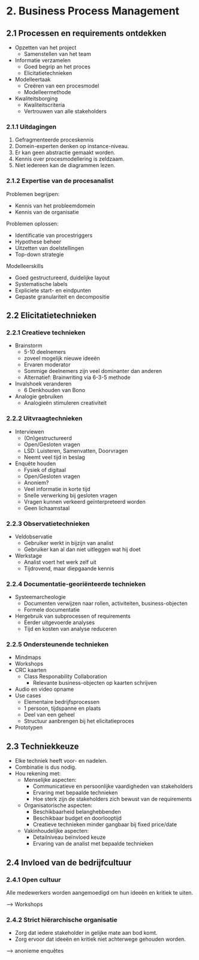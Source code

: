 # 2. Business Process Management
## 2.1 Processen en requirements ontdekken
- Opzetten van het project
  - Samenstellen van het team
- Informatie verzamelen
  - Goed begrip an het proces
  - Elicitatietechnieken
- Modelleertaak
  - Creëren van een procesmodel
  - Modelleermethode
- Kwaliteitsborging
  - Kwaliteitscriteria
  - Vertrouwen van alle stakeholders

### 2.1.1 Uitdagingen
1. Gefragmenteerde proceskennis
2. Domein-experten denken op instance-niveau.
  1. Er kan geen abstractie gemaakt worden.
3. Kennis over procesmodellering is zeldzaam.
  1. Niet iedereen kan de diagrammen lezen.


<div class="page-break"></div>

### 2.1.2 Expertise van de procesanalist
Problemen begrijpen:
- Kennis van het probleemdomein
- Kennis van de organisatie

Problemen oplossen:
- Identificatie van procestriggers
- Hypothese beheer
- Uitzetten van doelstellingen
- Top-down strategie

Modelleerskills
- Goed gestructureerd, duidelijke layout
- Systematische labels
- Expliciete start- en eindpunten
- Gepaste granulariteit en decompositie

## 2.2 Elicitatietechnieken
### 2.2.1 Creatieve technieken
- Brainstorm
  - 5-10 deelnemers
  - zoveel mogelijk nieuwe ideeën
  - Ervaren moderator
  - Sommige deelnemers zijn veel dominanter dan anderen
  - Alternatief: Brainwriting via 6-3-5 methode
- Invalshoek veranderen
  - 6 Denkhouden van Bono
- Analogie gebruiken
  - Analogieën stimuleren creativiteit

### 2.2.2 Uitvraagtechnieken
- Interviewen
  - (On)gestructureerd
  - Open/Gesloten vragen
  - LSD: Luisteren, Samenvatten, Doorvragen
  - Neemt veel tijd in beslag
- Enquête houden
  - Fysiek of digitaal
  - Open/Gesloten vragen
  - Anoniem?
  - Veel informatie in korte tijd
  - Snelle verwerking bij gesloten vragen
  - Vragen kunnen verkeerd geïnterpreteerd worden
  - Geen lichaamstaal

### 2.2.3 Observatietechnieken
- Veldobservatie
  - Gebruiker werkt in bijzijn van analist
  - Gebruiker kan al dan niet uitleggen wat hij doet
- Werkstage
  - Analist voert het werk zelf uit
  - Tijdrovend, maar diepgaande kennis

### 2.2.4 Documentatie-georiënteerde technieken
- Systeemarcheologie
  - Documenten verwijzen naar rollen, activiteiten, business-objecten
  - Formele documentatie
- Hergebruik van subprocessen of requirements
  - Eerder uitgevoerde analyses
  - Tijd en kosten van analyse reduceren

### 2.2.5 Ondersteunende technieken
- Mindmaps
- Workshops
- CRC kaarten
  - Class Responability Collaboration
    - Relevante business-objecten op kaarten schrijven
- Audio en video opname
- Use cases
  - Elementaire bedrijfsprocessen
  - 1 persoon, tijdspanne en plaats
  - Deel van een geheel
  - Structuur aanbrengen bij het elicitatieproces
- Prototypen

## 2.3 Techniekkeuze
- Elke techniek heeft voor- en nadelen.
- Combinatie is dus nodig.
- Hou rekening met:
  - Menselijke aspecten:
    - Communicatieve en persoonlijke vaardigheden van stakeholders
    - Ervaring met bepaalde technieken
    - Hoe sterk zijn de stakeholders zich bewust van de requirements
  - Organisatorische aspecten:
    - Beschikbaarheid belanghebbenden
    - Beschikbaar budget en doorlooptijd
    - Creatieve technieken minder gangbaar bij fixed price/date
  - Vakinhoudelijke aspecten:
    - Detailniveau beïnvloed keuze
    - Ervaring van de analist met bepaalde technieken

## 2.4 Invloed van de bedrijfcultuur
### 2.4.1 Open cultuur
Alle medewerkers worden aangemoedigd om hun ideeën en kritiek te uiten.

--> Workshops

### 2.4.2 Strict hiërarchische organisatie
- Zorg dat iedere stakeholder in gelijke mate aan bod komt.
- Zorg ervoor dat ideeën en kritiek niet achterwege gehouden worden.

--> anonieme enquêtes

